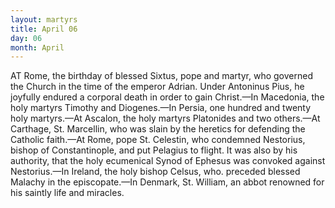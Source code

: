 ```yaml
---
layout: martyrs
title: April 06
day: 06
month: April
---
```

AT Rome, the birthday of blessed Sixtus, pope and
martyr, who governed the Church in the time of
the emperor Adrian. Under Antoninus Pius, he
joyfully endured a corporal death in order to gain
Christ.&mdash;In Macedonia, the holy martyrs Timothy
and Diogenes.&mdash;In Persia, one hundred and twenty
holy martyrs.&mdash;At Ascalon, the holy martyrs Platonides and two others.&mdash;At Carthage, St. Marcellin,
who was slain by the heretics for defending the
Catholic faith.&mdash;At Rome, pope St. Celestin, who
condemned Nestorius, bishop of Constantinople, and
put Pelagius to flight. It was also by his authority,
that the holy ecumenical Synod of Ephesus was convoked against Nestorius.&mdash;In Ireland, the holy
bishop Celsus, who. preceded blessed Malachy in the
episcopate.&mdash;In Denmark, St. William, an abbot renowned for his saintly life and miracles.


